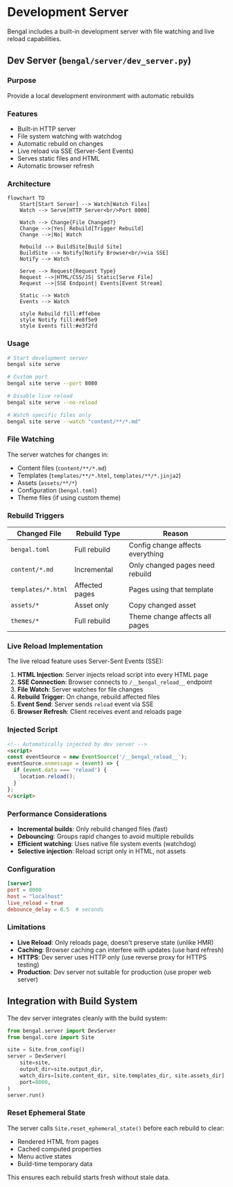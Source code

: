 # Development Server

Bengal includes a built-in development server with file watching and live reload capabilities.

## Dev Server (`bengal/server/dev_server.py`)

### Purpose
Provide a local development environment with automatic rebuilds

### Features
- Built-in HTTP server
- File system watching with watchdog
- Automatic rebuild on changes
- Live reload via SSE (Server-Sent Events)
- Serves static files and HTML
- Automatic browser refresh

### Architecture

```mermaid
flowchart TD
    Start[Start Server] --> Watch[Watch Files]
    Watch --> Serve[HTTP Server<br/>Port 8000]

    Watch --> Change{File Changed?}
    Change -->|Yes| Rebuild[Trigger Rebuild]
    Change -->|No| Watch

    Rebuild --> BuildSite[Build Site]
    BuildSite --> Notify[Notify Browser<br/>via SSE]
    Notify --> Watch

    Serve --> Request{Request Type}
    Request -->|HTML/CSS/JS| Static[Serve File]
    Request -->|SSE Endpoint| Events[Event Stream]

    Static --> Watch
    Events --> Watch

    style Rebuild fill:#ffebee
    style Notify fill:#e8f5e9
    style Events fill:#e3f2fd
```

### Usage

```bash
# Start development server
bengal site serve

# Custom port
bengal site serve --port 8080

# Disable live reload
bengal site serve --no-reload

# Watch specific files only
bengal site serve --watch "content/**/*.md"
```

### File Watching

The server watches for changes in:
- Content files (`content/**/*.md`)
- Templates (`templates/**/*.html`, `templates/**/*.jinja2`)
- Assets (`assets/**/*`)
- Configuration (`bengal.toml`)
- Theme files (if using custom theme)

### Rebuild Triggers

| Changed File | Rebuild Type | Reason |
|--------------|--------------|--------|
| `bengal.toml` | Full rebuild | Config change affects everything |
| `content/*.md` | Incremental | Only changed pages need rebuild |
| `templates/*.html` | Affected pages | Pages using that template |
| `assets/*` | Asset only | Copy changed asset |
| `themes/*` | Full rebuild | Theme change affects all pages |

### Live Reload Implementation

The live reload feature uses Server-Sent Events (SSE):

1. **HTML Injection**: Server injects reload script into every HTML page
2. **SSE Connection**: Browser connects to `/__bengal_reload__` endpoint
3. **File Watch**: Server watches for file changes
4. **Rebuild Trigger**: On change, rebuild affected files
5. **Event Send**: Server sends `reload` event via SSE
6. **Browser Refresh**: Client receives event and reloads page

### Injected Script

```html
<!-- Automatically injected by dev server -->
<script>
const eventSource = new EventSource('/__bengal_reload__');
eventSource.onmessage = (event) => {
  if (event.data === 'reload') {
    location.reload();
  }
};
</script>
```

### Performance Considerations

- **Incremental builds**: Only rebuild changed files (fast)
- **Debouncing**: Groups rapid changes to avoid multiple rebuilds
- **Efficient watching**: Uses native file system events (watchdog)
- **Selective injection**: Reload script only in HTML, not assets

### Configuration

```toml
[server]
port = 8000
host = "localhost"
live_reload = true
debounce_delay = 0.5  # seconds
```

### Limitations

- **Live Reload**: Only reloads page, doesn't preserve state (unlike HMR)
- **Caching**: Browser caching can interfere with updates (use hard refresh)
- **HTTPS**: Dev server uses HTTP only (use reverse proxy for HTTPS testing)
- **Production**: Dev server not suitable for production (use proper web server)

## Integration with Build System

The dev server integrates cleanly with the build system:

```python
from bengal.server import DevServer
from bengal.core import Site

site = Site.from_config()
server = DevServer(
    site=site,
    output_dir=site.output_dir,
    watch_dirs=[site.content_dir, site.templates_dir, site.assets_dir],
    port=8000,
)
server.run()
```

### Reset Ephemeral State

The server calls `Site.reset_ephemeral_state()` before each rebuild to clear:
- Rendered HTML from pages
- Cached computed properties
- Menu active states
- Build-time temporary data

This ensures each rebuild starts fresh without stale data.
